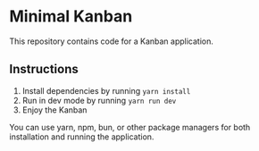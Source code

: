 # Minimal Kanban

This repository contains code for a Kanban application.

## Instructions

1. Install dependencies by running `yarn install`
2. Run in dev mode by running `yarn run dev`
3. Enjoy the Kanban

You can use ⁠yarn, ⁠npm, ⁠bun, or other package managers for both installation and running the application.
